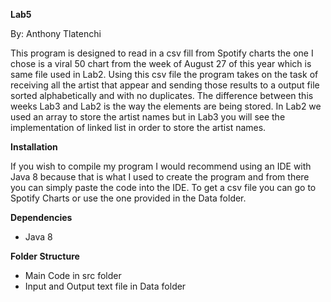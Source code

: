 **Lab5**

By: Anthony Tlatenchi

This program is designed to read in a csv fill from Spotify charts the one I chose is a viral 50 chart from the week of August 27 of this year which is same file used in Lab2. Using this csv file the program takes on the task of receiving all the artist that appear and sending those results to a output file sorted alphabetically and with no duplicates. The difference between this weeks Lab3 and Lab2 is the way the elements are being stored. In Lab2 we used an array to store the artist names but in Lab3 you will see the implementation of linked list in order to store the artist names.


**Installation**

If you wish to compile my program I would recommend using an IDE with Java 8 because that is what I used to create the program and from there you can simply paste the code into the IDE. To get a csv file you can go to Spotify Charts or use the one provided in the Data folder.

**Dependencies**

* Java 8

**Folder Structure**

* Main Code in src folder
* Input and Output text file in Data folder
